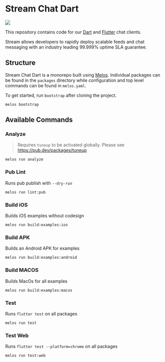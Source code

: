 # Stream Chat Dart 

![](https://camo.githubusercontent.com/f5f074f3e1cde523ae0d425347149e20f861024d1d8e19b22053294ad85c43c8/68747470733a2f2f692e696d6775722e636f6d2f4c344d6a3853322e706e67)

This repository contains code for our [Dart](https://dart.dev/) and [Flutter](https://flutter.dev/) chat clients.

Stream allows developers to rapidly deploy scalable feeds and chat messaging with an industry leading 99.999% uptime SLA guarantee.

## Structure
Stream Chat Dart is a monorepo built using [Melos](https://docs.page/invertase/melos). Individual packages can be found in the `packages` directory while configuration and top level commands can be found in `melos.yaml`. 

To get started, run `bootstrap` after cloning the project. 

```shell
melos bootstrap
```

## Available Commands 
### Analyze
> Requires `tuneup` to be activated globally. Please see https://pub.dev/packages/tuneup
```shell
melos run analyze
```

### Pub Lint
Runs pub publish with ``--dry-run``
```shell
melos run lint:pub
```

### Build iOS 
Builds iOS examples without codesign 
```shell
melos run build:examples:ios
```

### Build APK
Builds an Android APK for examples
```shell
melos run build:examples:android
```

### Build MACOS
Builds MacOs for all examples
```shell
melos run build:examples:macos
```

### Test
Runs `flutter test` on all packages
```shell
melos run test
```

### Test Web
Runs `flutter test --platform=chrome` on all packages
```shell
melos run test:web
```
